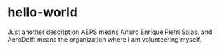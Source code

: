 # hello-world
Just another description
AEPS means Arturo Enrique Pietri Salas, and AeroDelft means the organization where I am volunteering myself.
